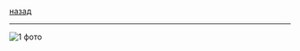 [назад](linal.md)
***
![1 фото](https://github.com/user-attachments/assets/468d9274-adc6-473c-97dd-232088ecf9e9)
